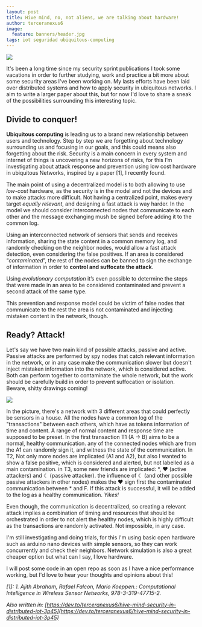 ```yaml
---
layout: post
title: Hive mind, no, not aliens, we are talking about hardware!
author: terceranexus6
image:
  feature: banners/header.jpg
tags: iot seguridad ubiquitous-computing
---
```


<img src="{{ site.url }}/assets/images/dev.to/alien.gif" style="display: block; margin: 0 auto;">

It's been a long time since my security sprint publications I took some vacations in order to further studying, work and practice a bit more about some security areas I've been working on. My lasts efforts have been laid over distributed systems and how to apply security in ubiquitous networks. I aim to write a larger paper about this, but for now I'd love to share a sneak of the possibilities surrounding this interesting topic.

## Divide to conquer!

**Ubiquitous computing** is leading us to a brand new relationship between users and technology. Step by step we are forgetting about technology surrounding us and focusing in our goals, and this could means also forgetting about the risk. Security is a main concern in every system and internet of things is uncovering a new horizons of risks, for this I’m investigating about attack response and prevention using low cost hardware in ubiquitous Networks, inspired by a paper [1], I recently found.

The main point of using a decentralized model is to both allowing to use *low-cost* hardware, as the security is in the model and not the devices and to make attacks more difficult. Not having a centralized point, makes every target *equally relevant*, and designing a fast attack is way harder. In the model we should consider interconnected nodes that communicate to each other and the message exchanging mush be signed before adding it to the common log.

Using an interconnected network of sensors that sends and receives information, sharing the state content in a common memory log, and randomly checking on the neighbor nodes, would allow a fast attack detection, even considering the false positives. If an area is considered “*contaminated*”, the rest of the nodes can be banned to sign the exchange of information in order to **control and suffocate the attack**.

Using *evolutionary computation* it’s even possible to determine the steps that were made in an area to be considered contaminated and prevent a second attack of the same type.

This prevention and response model could be victim of false nodes that communicate to the rest the area is not contaminated and injecting mistaken content in the network, though.

## Ready? Attack!

Let's say we have two main kind of possible attacks, passive and active. Passive attacks are performed by spy nodes that catch relevant information in the network, or in any case make the communication slower but doesn't inject mistaken information into the network, which is considered active. Both can perform together to contaminate the whole network, but the work should be carefully build in order to prevent suffocation or isolation. Beware, shitty drawings coming!

<img src="{{ site.url }}/assets/images/dev.to/x753o0sngjtj85u31yln.jpg" style="display: block; margin: 0 auto;">

In the picture, there's a network with 3 different areas that could perfectly be sensors in a house. All the nodes have a common log of the "transactions" between each others, which have as tokens information of time and content. A range of normal content and response time are supposed to be preset. In the first transaction T1 (A -> B) aims to be a normal, healthy communication. any of the connected nodes which are from the A1 can randomly sign it, and witness the state of the communication. In T2, Not only more nodes are implicated (A1 and A2), but also I wanted to show a false positive, which is considered and alerted, but not labelled as a main contamination. in T3, some new friends are implicated: \*, ♥ (active attackers) and ☾ (passive attacker). the influence of ☾ (and other possible passive attackers in other nodes) makes the ♥ sign first the contaminated communication between \* and F. If this attack is successful, it will be added to the log as a healthy communication. *Yikes!*

Even though, the communication is decentralized, so creating a relevant attack implies a combination of timing and resources that should be orchestrated in order to not alert the healthy nodes, which is highly difficult as the transactions are randomly activated. Not impossible, in any case.

I'm still investigating and doing trials, for this I'm using basic open hardware such as arduino nano devices with simple sensors, so they can work concurrently and check their neighbors. Network simulation is also a great cheaper option but what can I say, I love hardware.

I will post some code in an open repo as soon as I have a nice performance working, but I'd love to hear your thoughts and opinions about this!

*\[1\]: 1. Ajith Abraham, Rafael Falcon, Mario Koeppen.: Computational Intelligence in Wireless Sensor Networks, 978-3-319-47715-2.*

*Also written in: [https://dev.to/terceranexus6/hive-mind-security-in-distributed-iot-3p45](https://dev.to/terceranexus6/hive-mind-security-in-distributed-iot-3p45)*
